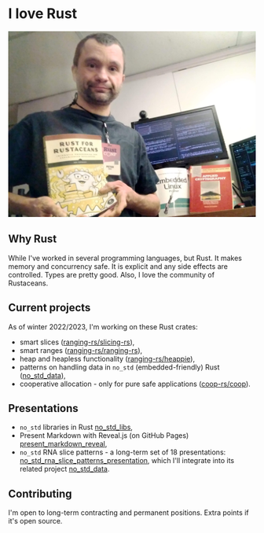 # I love Rust

![Photo of the author with Rust books and his workstation](working_and_reading_on_rust.jpg)

## Why Rust

While I've worked in several programming languages, but Rust. It makes memory and concurrency safe.
It is explicit and any side effects are controlled. Types are pretty good. Also, I love the
community of Rustaceans.

## Current projects

As of winter 2022/2023, I'm working on these Rust crates:

- smart slices (<a href="https://github.com/ranging-rs/slicing-rs">ranging-rs/slicing-rs</a><!--
  [ranging-rs/slicing-rs](https://github.com/ranging-rs/slicing-rs))-->),
- smart ranges (<a href="https://github.com/ranging-rs/ranging-rs">ranging-rs/ranging-rs</a><!--
  [ranging-rs/ranging-rs](https://github.com/ranging-rs/ranging-rs)-->),
- heap and heapless functionality (<a
  href="https://github.com/ranging-rs/heappie">ranging-rs/heappie</a><!--[ranging-rs/heappie](https://github.com/ranging-rs/heappie)-->),
- patterns on handling data in `no_std` (embedded-friendly) Rust (<a
  href="https://github.com/peter-kehl/no_std_data">no_std_data</a><!--[peter-kehl/no_std_data](https://github.com/no_std_data)-->),
- cooperative allocation - only for pure safe applications (<a
  href="https://github.com/coop-rs">coop-rs/coop</a><!--[coop-rs/coop](https://github.com/coop-rs)-->).

## Presentations

- `no_std` libraries in Rust [no_std_libs](https://peter-kehl.github.io/no_std_libs),
- Present Markdown with Reveal.js (on GitHub Pages)
  [present_markdown_reveal](https://peter-kehl.github.io/present_markdown_reveal.js/),
- `no_std` RNA slice patterns - a long-term set of 18 presentations:
  [no_std_rna_slice_patterns_presentation](https://github.com/peter-kehl/no_std_rna_slice_patterns_presentation),
  which I'll integrate into its related project <a
  href="https://github.com/peter-kehl/no_std_data">no_std_data</a><!--[no_std_data](https://github.com/peter-kehl/no_std_data)-->.
<!-- [Why declare incompatible `features` in Rust libraries?](https://peter-kehl.github.io/rust_incompatible_features) -->
<!-- https://peter-kehl.github.io/no_std_data/ -->

## Contributing

I'm open to long-term contracting and permanent positions. Extra points if it's open source.
